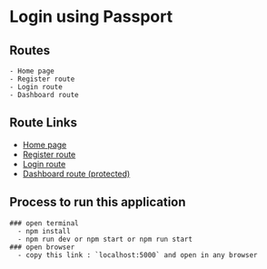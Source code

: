 # Login using Passport

## Routes

    - Home page
    - Register route
    - Login route
    - Dashboard route

## Route Links

- [Home page](http://localhost:5000)
- [Register route](http://localhost:5000/users/register)
- [Login route](http://localhost:5000/users/login)
- [Dashboard route (protected)](http://localhost:5000/dashboard)

## Process to run this application

    ### open terminal
      - npm install
      - npm run dev or npm start or npm run start
    ### open browser
      - copy this link : `localhost:5000` and open in any browser
